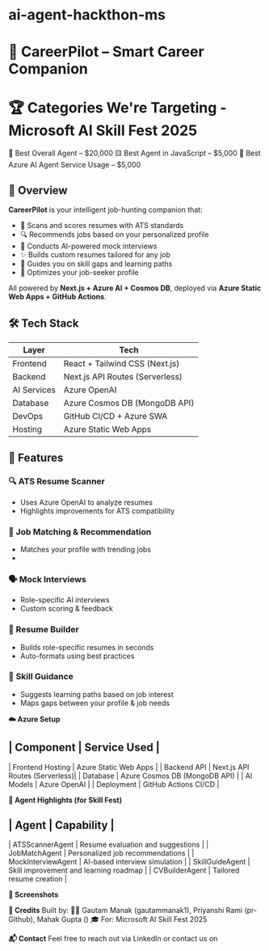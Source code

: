 # ai-agent-hackthon-ms

# 🎯 CareerPilot – Smart Career Companion

# 🏆 Categories We're Targeting - Microsoft AI Skill Fest 2025
🥇 Best Overall Agent – $20,000
🟨 Best Agent in JavaScript – $5,000
🔵 Best Azure AI Agent Service Usage – $5,000


## 🧠 Overview

**CareerPilot** is your intelligent job-hunting companion that:
- 📄 Scans and scores resumes with ATS standards
- 🔍 Recommends jobs based on your personalized profile
- 🧠 Conducts AI-powered mock interviews
- ✨ Builds custom resumes tailored for any job
- 🎯 Guides you on skill gaps and learning paths
- 👤 Optimizes your job-seeker profile

All powered by **Next.js + Azure AI + Cosmos DB**, deployed via **Azure Static Web Apps + GitHub Actions**.


## 🛠️ Tech Stack

| Layer         | Tech                            |
|--------------|----------------------------------|
| Frontend     | React + Tailwind CSS (Next.js)   |
| Backend      | Next.js API Routes (Serverless)  |
| AI Services  | Azure OpenAI  |
| Database     | Azure Cosmos DB (MongoDB API)    |
| DevOps       | GitHub CI/CD + Azure SWA         |
| Hosting      | Azure Static Web Apps            |



## 🚀 Features

### 🔍 ATS Resume Scanner
- Uses Azure OpenAI to analyze resumes
- Highlights improvements for ATS compatibility

### 🧠 Job Matching & Recommendation
- Matches your profile with trending jobs
- 

### 🗣️ Mock Interviews
- Role-specific AI interviews
- Custom scoring & feedback

### 🧾 Resume Builder
- Builds role-specific resumes in seconds
- Auto-formats using best practices

### 🧭 Skill Guidance
- Suggests learning paths based on job interest
- Maps gaps between your profile & job needs

**☁️ Azure Setup**

| Component            | Service Used                    |
----------------------------------------------------------
| Frontend Hosting      | Azure Static Web Apps          |
| Backend API           | Next.js API Routes (Serverless)|
| Database              | Azure Cosmos DB (MongoDB API)  |
| AI Models             | Azure OpenAI                   |
| Deployment            | GitHub Actions CI/CD           |



**🤖 Agent Highlights (for Skill Fest)**

| Agent               | Capability                            |
---------------------------------------------------------------
| ATSScannerAgent    | Resume evaluation and suggestions      |
| JobMatchAgent      | Personalized job recommendations       |
| MockInterviewAgent | AI-based interview simulation          |
| SkillGuideAgent    | Skill improvement and learning roadmap |
| CVBuilderAgent     | Tailored resume creation               |



**📸 Screenshots**





**📣 Credits**
Built by:
🧑‍💻 Gautam Manak (gautammanak1), Priyanshi Rami (pr-Github), Mahak Gupta ()
🎓 For: Microsoft AI Skill Fest 2025

**📬 Contact**
Feel free to reach out via LinkedIn or contact us on



